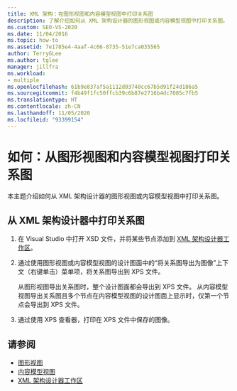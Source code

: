 ```yaml
---
title: XML 架构：在图形视图和内容模型视图中打印关系图
description: 了解介绍如何从 XML 架构设计器的图形视图或内容模型视图中打印关系图。
ms.custom: SEO-VS-2020
ms.date: 11/04/2016
ms.topic: how-to
ms.assetid: 7e1785e4-4aaf-4c66-8735-51e7ca035565
author: TerryGLee
ms.author: tglee
manager: jillfra
ms.workload:
- multiple
ms.openlocfilehash: 61b9e837af5a1112d03740cc67b5d91f24d186a5
ms.sourcegitcommit: f4b49f1fc50ffcb39c6b87e2716b4dc7085c7fb5
ms.translationtype: HT
ms.contentlocale: zh-CN
ms.lasthandoff: 11/05/2020
ms.locfileid: "93399154"
---
```

# <a name="how-to-print-diagrams-from-the-graph-view-and-the-content-model-view"></a>如何：从图形视图和内容模型视图打印关系图

本主题介绍如何从 XML 架构设计器的图形视图或内容模型视图中打印关系图。

## <a name="to-print-diagrams-from-the-xml-schema-designer"></a>从 XML 架构设计器中打印关系图

1. 在 Visual Studio 中打开 XSD 文件，并将某些节点添加到 [XML 架构设计器工作区](../xml-tools/xml-schema-designer-workspace.md)。

2. 通过使用图形视图或内容模型视图的设计图面中的“将关系图导出为图像”上下文（右键单击）菜单项，将关系图导出到 XPS 文件。

     从图形视图导出关系图时，整个设计图面都会导出到 XPS 文件。 从内容模型视图导出关系图且多个节点在内容模型视图的设计图面上显示时，仅第一个节点会导出到 XPS 文件。

3. 通过使用 XPS 查看器，打印在 XPS 文件中保存的图像。

## <a name="see-also"></a>请参阅

- [图形视图](../xml-tools/graph-view.md)
- [内容模型视图](../xml-tools/content-model-view.md)
- [XML 架构设计器工作区](../xml-tools/xml-schema-designer-workspace.md)
